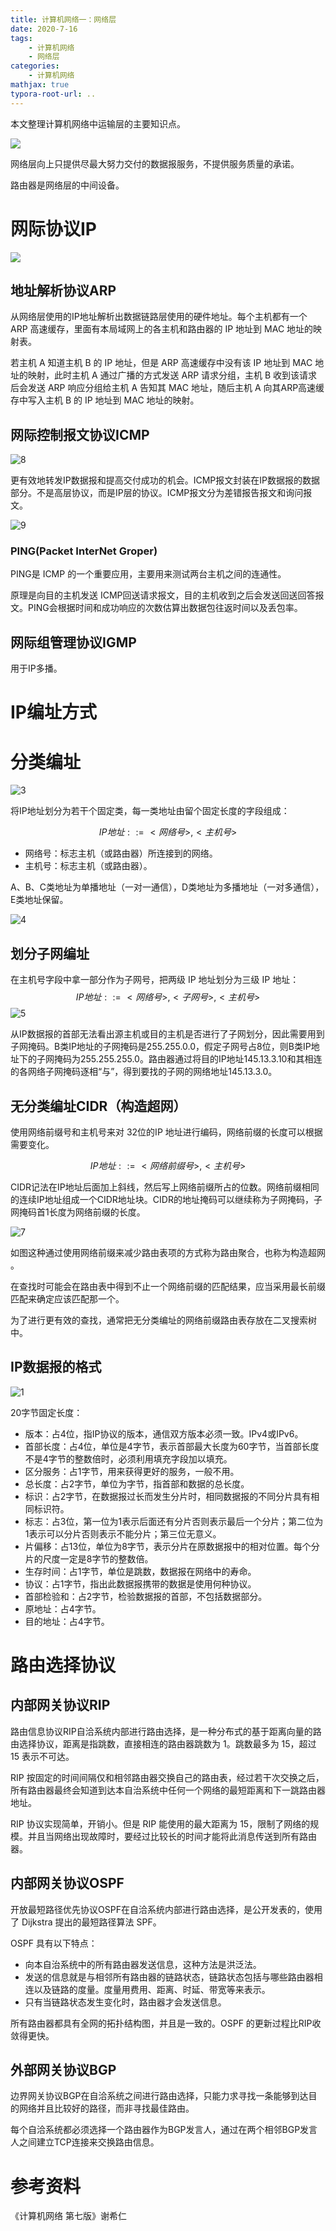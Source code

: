 ```yaml
---
title: 计算机网络一：网络层
date: 2020-7-16
tags:
	- 计算机网络
	- 网络层
categories:
	- 计算机网络
mathjax: true
typora-root-url: ..
---
```


本文整理计算机网络中运输层的主要知识点。

<!--more-->

![](6.png)

网络层向上只提供尽最大努力交付的数据报服务，不提供服务质量的承诺。

路由器是网络层的中间设备。

# 网际协议IP

![](2.png)

## 地址解析协议ARP

从网络层使用的IP地址解析出数据链路层使用的硬件地址。每个主机都有一个 ARP 高速缓存，里面有本局域网上的各主机和路由器的 IP 地址到 MAC 地址的映射表。

若主机 A 知道主机 B 的 IP 地址，但是 ARP 高速缓存中没有该 IP 地址到 MAC 地址的映射，此时主机 A 通过广播的方式发送 ARP 请求分组，主机 B 收到该请求后会发送 ARP 响应分组给主机 A 告知其 MAC 地址，随后主机 A 向其ARP高速缓存中写入主机 B 的 IP 地址到 MAC 地址的映射。

## 网际控制报文协议ICMP

![8](/images/%E8%AE%A1%E7%AE%97%E6%9C%BA%E7%BD%91%E7%BB%9C%E2%80%94%E2%80%94%E7%BD%91%E7%BB%9C%E5%B1%82/8.png)

更有效地转发IP数据报和提高交付成功的机会。ICMP报文封装在IP数据报的数据部分。不是高层协议，而是IP层的协议。ICMP报文分为差错报告报文和询问报文。

![9](/images/%E8%AE%A1%E7%AE%97%E6%9C%BA%E7%BD%91%E7%BB%9C%E2%80%94%E2%80%94%E7%BD%91%E7%BB%9C%E5%B1%82/9.png)

### PING(Packet InterNet Groper)

PING是 ICMP 的一个重要应用，主要用来测试两台主机之间的连通性。

原理是向目的主机发送 ICMP回送请求报文，目的主机收到之后会发送回送回答报文。PING会根据时间和成功响应的次数估算出数据包往返时间以及丢包率。

## 网际组管理协议IGMP

用于IP多播。

# IP编址方式

# 分类编址

![3](/images/%E8%AE%A1%E7%AE%97%E6%9C%BA%E7%BD%91%E7%BB%9C%E2%80%94%E2%80%94%E7%BD%91%E7%BB%9C%E5%B1%82/3.png)

将IP地址划分为若干个固定类，每一类地址由留个固定长度的字段组成：

$$ IP地址::={<网络号>,<主机号>} $$

- 网络号：标志主机（或路由器）所连接到的网络。
- 主机号：标志主机（或路由器）。

A、B、C类地址为单播地址（一对一通信），D类地址为多播地址（一对多通信），E类地址保留。

![4](/images/%E8%AE%A1%E7%AE%97%E6%9C%BA%E7%BD%91%E7%BB%9C%E2%80%94%E2%80%94%E7%BD%91%E7%BB%9C%E5%B1%82/4.png)

## 划分子网编址

在主机号字段中拿一部分作为子网号，把两级 IP 地址划分为三级 IP 地址：
$$
IP地址::={<网络号>,<子网号>,<主机号>}
$$
![5](/images/%E8%AE%A1%E7%AE%97%E6%9C%BA%E7%BD%91%E7%BB%9C%E2%80%94%E2%80%94%E7%BD%91%E7%BB%9C%E5%B1%82/5.png)

从IP数据报的首部无法看出源主机或目的主机是否进行了子网划分，因此需要用到子网掩码。B类IP地址的子网掩码是255.255.0.0，假定子网号占8位，则B类IP地址下的子网掩码为255.255.255.0。路由器通过将目的IP地址145.13.3.10和其相连的各网络子网掩码逐相“与”，得到要找的子网的网络地址145.13.3.0。

## 无分类编址CIDR（构造超网）

使用网络前缀号和主机号来对 32位的IP 地址进行编码，网络前缀的长度可以根据需要变化。

$$IP地址::={<网络前缀号>,<主机号>}$$

CIDR记法在IP地址后面加上斜线，然后写上网络前缀所占的位数。网络前缀相同的连续IP地址组成一个CIDR地址块。CIDR的地址掩码可以继续称为子网掩码，子网掩码首1长度为网络前缀的长度。

![7](/images/%E8%AE%A1%E7%AE%97%E6%9C%BA%E7%BD%91%E7%BB%9C%E2%80%94%E2%80%94%E7%BD%91%E7%BB%9C%E5%B1%82/7.png)

如图这种通过使用网络前缀来减少路由表项的方式称为路由聚合，也称为构造超网 。

在查找时可能会在路由表中得到不止一个网络前缀的匹配结果，应当采用最长前缀匹配来确定应该匹配那一个。

为了进行更有效的查找，通常把无分类编址的网络前缀路由表存放在二叉搜索树中。

## IP数据报的格式

![1](/images/%E8%AE%A1%E7%AE%97%E6%9C%BA%E7%BD%91%E7%BB%9C%E2%80%94%E2%80%94%E7%BD%91%E7%BB%9C%E5%B1%82/1.png)

20字节固定长度：

- 版本：占4位，指IP协议的版本，通信双方版本必须一致。IPv4或IPv6。
- 首部长度：占4位，单位是4字节，表示首部最大长度为60字节，当首部长度不是4字节的整数倍时，必须利用填充字段加以填充。
- 区分服务：占1字节，用来获得更好的服务，一般不用。
- 总长度：占2字节，单位为字节，指首部和数据的总长度。
- 标识：占2字节，在数据报过长而发生分片时，相同数据报的不同分片具有相同标识符。
- 标志：占3位，第一位为1表示后面还有分片否则表示最后一个分片；第二位为1表示可以分片否则表示不能分片；第三位无意义。
- 片偏移：占13位，单位为8字节，表示分片在原数据报中的相对位置。每个分片的尺度一定是8字节的整数倍。
- 生存时间：占1字节，单位是跳数，数据报在网络中的寿命。
- 协议：占1字节，指出此数据报携带的数据是使用何种协议。
- 首部检验和：占2字节，检验数据报的首部，不包括数据部分。
- 原地址：占4字节。
- 目的地址：占4字节。

# 路由选择协议

## 内部网关协议RIP

路由信息协议RIP自洽系统内部进行路由选择，是一种分布式的基于距离向量的路由选择协议，距离是指跳数，直接相连的路由器跳数为 1。跳数最多为 15，超过 15 表示不可达。

RIP 按固定的时间间隔仅和相邻路由器交换自己的路由表，经过若干次交换之后，所有路由器最终会知道到达本自治系统中任何一个网络的最短距离和下一跳路由器地址。

RIP 协议实现简单，开销小。但是 RIP 能使用的最大距离为 15，限制了网络的规模。并且当网络出现故障时，要经过比较长的时间才能将此消息传送到所有路由器。

## 内部网关协议OSPF

开放最短路径优先协议OSPF在自洽系统内部进行路由选择，是公开发表的，使用了 Dijkstra 提出的最短路径算法 SPF。

OSPF 具有以下特点：

- 向本自治系统中的所有路由器发送信息，这种方法是洪泛法。
- 发送的信息就是与相邻所有路由器的链路状态，链路状态包括与哪些路由器相连以及链路的度量。度量用费用、距离、时延、带宽等来表示。
- 只有当链路状态发生变化时，路由器才会发送信息。

所有路由器都具有全网的拓扑结构图，并且是一致的。OSPF 的更新过程比RIP收敛得更快。

## 外部网关协议BGP

边界网关协议BGP在自洽系统之间进行路由选择，只能力求寻找一条能够到达目的网络并且比较好的路径，而非寻找最佳路由。

每个自洽系统都必须选择一个路由器作为BGP发言人，通过在两个相邻BGP发言人之间建立TCP连接来交换路由信息。

# 参考资料

《计算机网络 第七版》谢希仁